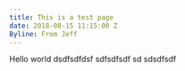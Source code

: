 ```yaml
---
title: This is a test page
date: 2018-08-15 11:15:00 Z
Byline: From Jeff
---
```


Hello world
dsdfsdfdsf
sdfsdfsdf
sd
sdsdfsdf